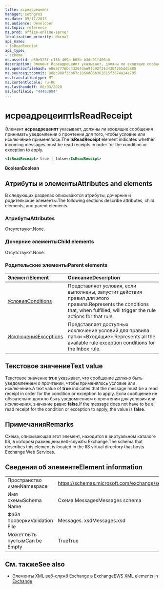 ```yaml
---
title: исреадрецеипт
manager: sethgros
ms.date: 09/17/2015
ms.audience: Developer
ms.topic: reference
ms.prod: office-online-server
localization_priority: Normal
api_name:
- IsReadReceipt
api_type:
- schema
ms.assetid: e60e525f-c136-469a-b68b-b3dc01f400a6
description: Элемент Исреадрецеипт указывает, должны ли входящие сообщения принимать уведомления о прочтении для того, чтобы условие или исключение применялось.
ms.openlocfilehash: e86a7776bc43204dae9fc92f21d4304255ddb888
ms.sourcegitcommit: 88ec988f2bb67c1866d06b361615f3674a24e795
ms.translationtype: MT
ms.contentlocale: ru-RU
ms.lasthandoff: 06/03/2020
ms.locfileid: "44463904"
---
```

# <a name="isreadreceipt"></a><span data-ttu-id="9658c-103">исреадрецеипт</span><span class="sxs-lookup"><span data-stu-id="9658c-103">IsReadReceipt</span></span>

<span data-ttu-id="9658c-104">Элемент **исреадрецеипт** указывает, должны ли входящие сообщения принимать уведомления о прочтении для того, чтобы условие или исключение применялось.</span><span class="sxs-lookup"><span data-stu-id="9658c-104">The **IsReadReceipt** element indicates whether incoming messages must be read receipts in order for the condition or exception to apply.</span></span> 
  
```XML
<IsReadReceipt> true | false</IsReadReceipt>
```

 <span data-ttu-id="9658c-105">**Boolean**</span><span class="sxs-lookup"><span data-stu-id="9658c-105">**Boolean**</span></span>
## <a name="attributes-and-elements"></a><span data-ttu-id="9658c-106">Атрибуты и элементы</span><span class="sxs-lookup"><span data-stu-id="9658c-106">Attributes and elements</span></span>

<span data-ttu-id="9658c-107">В следующих разделах описываются атрибуты, дочерние и родительские элементы.</span><span class="sxs-lookup"><span data-stu-id="9658c-107">The following sections describe attributes, child elements, and parent elements.</span></span>
  
### <a name="attributes"></a><span data-ttu-id="9658c-108">Атрибуты</span><span class="sxs-lookup"><span data-stu-id="9658c-108">Attributes</span></span>

<span data-ttu-id="9658c-109">Отсутствуют.</span><span class="sxs-lookup"><span data-stu-id="9658c-109">None.</span></span>
  
### <a name="child-elements"></a><span data-ttu-id="9658c-110">Дочерние элементы</span><span class="sxs-lookup"><span data-stu-id="9658c-110">Child elements</span></span>

<span data-ttu-id="9658c-111">Отсутствуют.</span><span class="sxs-lookup"><span data-stu-id="9658c-111">None.</span></span>
  
### <a name="parent-elements"></a><span data-ttu-id="9658c-112">Родительские элементы</span><span class="sxs-lookup"><span data-stu-id="9658c-112">Parent elements</span></span>

|<span data-ttu-id="9658c-113">**Элемент**</span><span class="sxs-lookup"><span data-stu-id="9658c-113">**Element**</span></span>|<span data-ttu-id="9658c-114">**Описание**</span><span class="sxs-lookup"><span data-stu-id="9658c-114">**Description**</span></span>|
|:-----|:-----|
|[<span data-ttu-id="9658c-115">Условия</span><span class="sxs-lookup"><span data-stu-id="9658c-115">Conditions</span></span>](conditions.md) <br/> |<span data-ttu-id="9658c-116">Представляет условия, если выполнены, запустит действия правил для этого правила.</span><span class="sxs-lookup"><span data-stu-id="9658c-116">Represents the conditions that, when fulfilled, will trigger the rule actions for that rule.</span></span>  <br/> |
|[<span data-ttu-id="9658c-117">Исключения</span><span class="sxs-lookup"><span data-stu-id="9658c-117">Exceptions</span></span>](exceptions.md) <br/> |<span data-ttu-id="9658c-118">Представляет доступных исключение условий для правила папки «Входящие».</span><span class="sxs-lookup"><span data-stu-id="9658c-118">Represents all the available rule exception conditions for the Inbox rule.</span></span>  <br/> |
   
## <a name="text-value"></a><span data-ttu-id="9658c-119">Текстовое значение</span><span class="sxs-lookup"><span data-stu-id="9658c-119">Text value</span></span>

<span data-ttu-id="9658c-120">Текстовое значение **true** указывает, что сообщение должно быть уведомлением о прочтении, чтобы применялось условие или исключение.</span><span class="sxs-lookup"><span data-stu-id="9658c-120">A text value of **true** indicates that the message must be a read receipt in order for the condition or exception to apply.</span></span> <span data-ttu-id="9658c-121">Если сообщение не обязательно должно быть уведомлением о прочтении для условия или исключения, значение равно **false**.</span><span class="sxs-lookup"><span data-stu-id="9658c-121">If the message does not have to be a read receipt for the condition or exception to apply, the value is **false**.</span></span>
  
## <a name="remarks"></a><span data-ttu-id="9658c-122">Примечания</span><span class="sxs-lookup"><span data-stu-id="9658c-122">Remarks</span></span>

<span data-ttu-id="9658c-123">Схема, описывающая этот элемент, находится в виртуальном каталоге IIS, в котором размещены веб-службы Exchange.</span><span class="sxs-lookup"><span data-stu-id="9658c-123">The schema that describes this element is located in the IIS virtual directory that hosts Exchange Web Services.</span></span>
  
## <a name="element-information"></a><span data-ttu-id="9658c-124">Сведения об элементе</span><span class="sxs-lookup"><span data-stu-id="9658c-124">Element information</span></span>

|||
|:-----|:-----|
|<span data-ttu-id="9658c-125">Пространство имен</span><span class="sxs-lookup"><span data-stu-id="9658c-125">Namespace</span></span>  <br/> |https://schemas.microsoft.com/exchange/services/2006/messages  <br/> |
|<span data-ttu-id="9658c-126">Имя схемы</span><span class="sxs-lookup"><span data-stu-id="9658c-126">Schema Name</span></span>  <br/> |<span data-ttu-id="9658c-127">Схема Messages</span><span class="sxs-lookup"><span data-stu-id="9658c-127">Messages schema</span></span>  <br/> |
|<span data-ttu-id="9658c-128">Файл проверки</span><span class="sxs-lookup"><span data-stu-id="9658c-128">Validation File</span></span>  <br/> |<span data-ttu-id="9658c-129">Messages. xsd</span><span class="sxs-lookup"><span data-stu-id="9658c-129">Messages.xsd</span></span>  <br/> |
|<span data-ttu-id="9658c-130">Может быть пустым</span><span class="sxs-lookup"><span data-stu-id="9658c-130">Can be Empty</span></span>  <br/> |<span data-ttu-id="9658c-131">True</span><span class="sxs-lookup"><span data-stu-id="9658c-131">True</span></span>  <br/> |
   
## <a name="see-also"></a><span data-ttu-id="9658c-132">См. также</span><span class="sxs-lookup"><span data-stu-id="9658c-132">See also</span></span>



- [<span data-ttu-id="9658c-133">Элементы XML веб-служб Exchange в Exchange</span><span class="sxs-lookup"><span data-stu-id="9658c-133">EWS XML elements in Exchange</span></span>](ews-xml-elements-in-exchange.md)

